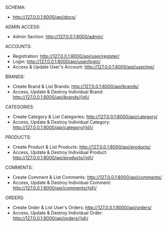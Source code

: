 SCHEMA:
- http://127.0.0.1:8000/api/docs/

ADMIN ACCESS:
- Admin Section: http://127.0.0.1:8000/admin/

ACCOUNTS:
- Registration: http://127.0.0.1:8000/api/user/register/
- Login: http://127.0.0.1:8000/api/user/login/
- Access & Update User's Account: http://127.0.0.1:8000/api/user/me/

BRANDS:
- Create Brand & List Brands: http://127.0.0.1:8000/api/brands/
- Access, Update & Destroy Individual Brand: http://127.0.0.1:8000/api/brands/{id}/

CATEGORIES:
- Create Category & List Categories: http://127.0.0.1:8000/api/category/
- Access, Update & Destroy Individual Category: http://127.0.0.1:8000/api/category/{id}/

PRODUCTS:
- Create Product & List Products: http://127.0.0.1:8000/api/products/
- Access, Update & Destroy Individual Product: http://127.0.0.1:8000/api/products/{id}/

COMMENTS:
- Create Comment & List Comments: http://127.0.0.1:8000/api/comments/
- Access, Update & Destroy Individual Comment: http://127.0.0.1:8000/api/comments/{id}/

ORDERS:
- Create Order & List User's Orders: http://127.0.0.1:8000/api/orders/
- Access, Update & Destroy Individual Order: http://127.0.0.1:8000/api/orders/{id}/
